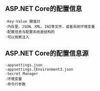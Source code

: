 ## ASP.NET Core的配置信息
    ·Key-Value 键值对
    ·内存里、JSON、XML、INI等文件，或者系统环境变量
    ·配置信息与配置系统是结构的
    ·可以依赖注入


## ASP.NET Core的配置信息源
    ·appsettings.json
    -appsettings.{Environment3.json
    ·Secret Manager
    ·环境变量
    ·命令行参数

